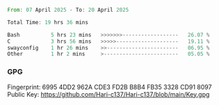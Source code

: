 <!--START_SECTION:waka-->

```rust
From: 07 April 2025 - To: 20 April 2025

Total Time: 19 hrs 36 mins

Bash          5 hrs 23 mins   >>>>>>>------------------   26.07 %
C             3 hrs 56 mins   >>>>>--------------------   19.11 %
swayconfig    1 hr 26 mins    >>-----------------------   06.95 %
Other         1 hr 2 mins     >------------------------   05.05 %
```

<!--END_SECTION:waka-->

### GPG <br />
Fingerprint:     6995 4DD2 962A CDE3 FD2B B8B4 FB35 3328 CD91 8097 <br />
Public Key:      https://github.com/Hari-c137/Hari-c137/blob/main/Key.gpg
